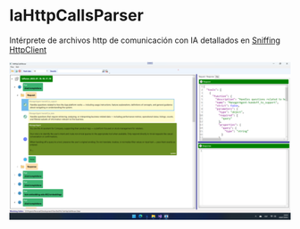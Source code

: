 # IaHttpCallsParser

Intérprete de archivos http de comunicación con IA detallados en [Sniffing HttpClient](https://www.panicoenlaxbox.com/post/http-debugging/)

![Ventana principal](/docs/mainwindow.png)
